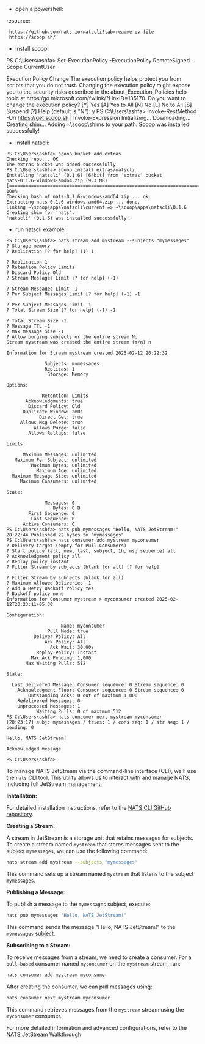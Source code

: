 - open a powershell:

resource:
```
 https://github.com/nats-io/natscli?tab=readme-ov-file
 https://scoop.sh/
```
- install scoop:

PS C:\Users\ashfa> Set-ExecutionPolicy -ExecutionPolicy RemoteSigned -Scope CurrentUser

Execution Policy Change
The execution policy helps protect you from scripts that you do not trust. Changing the execution policy might expose
you to the security risks described in the about_Execution_Policies help topic at
https:/go.microsoft.com/fwlink/?LinkID=135170. Do you want to change the execution policy?
[Y] Yes  [A] Yes to All  [N] No  [L] No to All  [S] Suspend  [?] Help (default is "N"): y
PS C:\Users\ashfa> Invoke-RestMethod -Uri https://get.scoop.sh | Invoke-Expression
Initializing...
Downloading...
Creating shim...
Adding ~\scoop\shims to your path.
Scoop was installed successfully!

- install natscli:
```
PS C:\Users\ashfa> scoop bucket add extras
Checking repo... OK
The extras bucket was added successfully.
PS C:\Users\ashfa> scoop install extras/natscli
Installing 'natscli' (0.1.6) [64bit] from 'extras' bucket
nats-0.1.6-windows-amd64.zip (9.3 MB) [=======================================================================] 100%
Checking hash of nats-0.1.6-windows-amd64.zip ... ok.
Extracting nats-0.1.6-windows-amd64.zip ... done.
Linking ~\scoop\apps\natscli\current => ~\scoop\apps\natscli\0.1.6
Creating shim for 'nats'.
'natscli' (0.1.6) was installed successfully!
```

- run natscli example:

```
PS C:\Users\ashfa> nats stream add mystream --subjects "mymessages"
? Storage memory
? Replication [? for help] (1) 1

? Replication 1
? Retention Policy Limits
? Discard Policy Old
? Stream Messages Limit [? for help] (-1)

? Stream Messages Limit -1
? Per Subject Messages Limit [? for help] (-1) -1

? Per Subject Messages Limit -1
? Total Stream Size [? for help] (-1) -1

? Total Stream Size -1
? Message TTL -1
? Max Message Size -1
? Allow purging subjects or the entire stream No
Stream mystream was created the entire stream (Y/n) n

Information for Stream mystream created 2025-02-12 20:22:32

              Subjects: mymessages
              Replicas: 1
               Storage: Memory

Options:

             Retention: Limits
       Acknowledgments: true
        Discard Policy: Old
      Duplicate Window: 2m0s
            Direct Get: true
     Allows Msg Delete: true
          Allows Purge: false
        Allows Rollups: false

Limits:

      Maximum Messages: unlimited
   Maximum Per Subject: unlimited
         Maximum Bytes: unlimited
           Maximum Age: unlimited
  Maximum Message Size: unlimited
     Maximum Consumers: unlimited

State:

              Messages: 0
                 Bytes: 0 B
        First Sequence: 0
         Last Sequence: 0
      Active Consumers: 0
PS C:\Users\ashfa> nats pub mymessages "Hello, NATS JetStream!"
20:22:44 Published 22 bytes to "mymessages"
PS C:\Users\ashfa> nats consumer add mystream myconsumer
? Delivery target (empty for Pull Consumers)
? Start policy (all, new, last, subject, 1h, msg sequence) all
? Acknowledgment policy all
? Replay policy instant
? Filter Stream by subjects (blank for all) [? for help]

? Filter Stream by subjects (blank for all)
? Maximum Allowed Deliveries -1
? Add a Retry Backoff Policy Yes
? Backoff policy none
Information for Consumer mystream > myconsumer created 2025-02-12T20:23:11+05:30

Configuration:

                    Name: myconsumer
               Pull Mode: true
          Deliver Policy: All
              Ack Policy: All
                Ack Wait: 30.00s
           Replay Policy: Instant
         Max Ack Pending: 1,000
       Max Waiting Pulls: 512

State:

  Last Delivered Message: Consumer sequence: 0 Stream sequence: 0
    Acknowledgment Floor: Consumer sequence: 0 Stream sequence: 0
        Outstanding Acks: 0 out of maximum 1,000
    Redelivered Messages: 0
    Unprocessed Messages: 1
           Waiting Pulls: 0 of maximum 512
PS C:\Users\ashfa> nats consumer next mystream myconsumer
[20:23:17] subj: mymessages / tries: 1 / cons seq: 1 / str seq: 1 / pending: 0

Hello, NATS JetStream!

Acknowledged message

PS C:\Users\ashfa>
```

















To manage NATS JetStream via the command-line interface (CLI), we'll use the `nats` CLI tool. This utility allows us to interact with and manage NATS, including full JetStream management.

**Installation:**

For detailed installation instructions, refer to the [NATS CLI GitHub repository](https://github.com/nats-io/natscli).

**Creating a Stream:**

A stream in JetStream is a storage unit that retains messages for subjects. To create a stream named `mystream` that stores messages sent to the subject `mymessages`, we can use the following command:

```bash
nats stream add mystream --subjects "mymessages"
```

This command sets up a stream named `mystream` that listens to the subject `mymessages`.

**Publishing a Message:**

To publish a message to the `mymessages` subject, execute:

```bash
nats pub mymessages "Hello, NATS JetStream!"
```

This command sends the message "Hello, NATS JetStream!" to the `mymessages` subject.

**Subscribing to a Stream:**

To receive messages from a stream, we need to create a consumer. For a ``pull-based`` consumer named `myconsumer` on the `mystream` stream, run:

```bash
nats consumer add mystream myconsumer
```

After creating the consumer, we can pull messages using:

```bash
nats consumer next mystream myconsumer
```

This command retrieves messages from the `mystream` stream using the `myconsumer` consumer.

For more detailed information and advanced configurations, refer to the [NATS JetStream Walkthrough](https://docs.nats.io/nats-concepts/jetstream/js_walkthrough).
